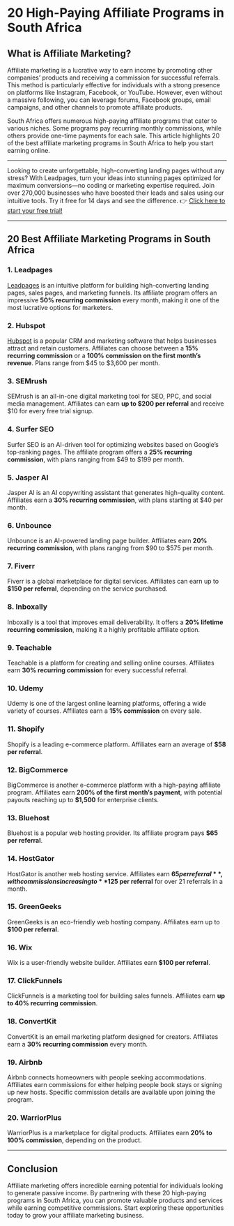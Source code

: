 # 20 High-Paying Affiliate Programs in South Africa

## What is Affiliate Marketing?

Affiliate marketing is a lucrative way to earn income by promoting other companies’ products and receiving a commission for successful referrals. This method is particularly effective for individuals with a strong presence on platforms like Instagram, Facebook, or YouTube. However, even without a massive following, you can leverage forums, Facebook groups, email campaigns, and other channels to promote affiliate products.

South Africa offers numerous high-paying affiliate programs that cater to various niches. Some programs pay recurring monthly commissions, while others provide one-time payments for each sale. This article highlights 20 of the best affiliate marketing programs in South Africa to help you start earning online.

---

Looking to create unforgettable, high-converting landing pages without any stress? With Leadpages, turn your ideas into stunning pages optimized for maximum conversions—no coding or marketing expertise required. Join over 270,000 businesses who have boosted their leads and sales using our intuitive tools. Try it free for 14 days and see the difference. 👉 [Click here to start your free trial!](https://bit.ly/LEadPages)

---

## 20 Best Affiliate Marketing Programs in South Africa

### 1. Leadpages

[Leadpages](https://bit.ly/LEadPages) is an intuitive platform for building high-converting landing pages, sales pages, and marketing funnels. Its affiliate program offers an impressive **50% recurring commission** every month, making it one of the most lucrative options for marketers.

### 2. Hubspot

[Hubspot](https://hubspot.sjv.io/Vy4rka) is a popular CRM and marketing software that helps businesses attract and retain customers. Affiliates can choose between a **15% recurring commission** or a **100% commission on the first month’s revenue**. Plans range from $45 to $3,600 per month.

### 3. SEMrush

SEMrush is an all-in-one digital marketing tool for SEO, PPC, and social media management. Affiliates can earn **up to $200 per referral** and receive $10 for every free trial signup.

### 4. Surfer SEO

Surfer SEO is an AI-driven tool for optimizing websites based on Google’s top-ranking pages. The affiliate program offers a **25% recurring commission**, with plans ranging from $49 to $199 per month.

### 5. Jasper AI

Jasper AI is an AI copywriting assistant that generates high-quality content. Affiliates earn a **30% recurring commission**, with plans starting at $40 per month.

### 6. Unbounce

Unbounce is an AI-powered landing page builder. Affiliates earn **20% recurring commission**, with plans ranging from $90 to $575 per month.

### 7. Fiverr

Fiverr is a global marketplace for digital services. Affiliates can earn up to **$150 per referral**, depending on the service purchased.

### 8. Inboxally

Inboxally is a tool that improves email deliverability. It offers a **20% lifetime recurring commission**, making it a highly profitable affiliate option.

### 9. Teachable

Teachable is a platform for creating and selling online courses. Affiliates earn **30% recurring commission** for every successful referral.

### 10. Udemy

Udemy is one of the largest online learning platforms, offering a wide variety of courses. Affiliates earn a **15% commission** on every sale.

### 11. Shopify

Shopify is a leading e-commerce platform. Affiliates earn an average of **$58 per referral**.

### 12. BigCommerce

BigCommerce is another e-commerce platform with a high-paying affiliate program. Affiliates earn **200% of the first month’s payment**, with potential payouts reaching up to **$1,500** for enterprise clients.

### 13. Bluehost

Bluehost is a popular web hosting provider. Its affiliate program pays **$65 per referral**.

### 14. HostGator

HostGator is another web hosting service. Affiliates earn **$65 per referral**, with commissions increasing to **$125 per referral** for over 21 referrals in a month.

### 15. GreenGeeks

GreenGeeks is an eco-friendly web hosting company. Affiliates earn up to **$100 per referral**.

### 16. Wix

Wix is a user-friendly website builder. Affiliates earn **$100 per referral**.

### 17. ClickFunnels

ClickFunnels is a marketing tool for building sales funnels. Affiliates earn **up to 40% recurring commission**.

### 18. ConvertKit

ConvertKit is an email marketing platform designed for creators. Affiliates earn a **30% recurring commission** every month.

### 19. Airbnb

Airbnb connects homeowners with people seeking accommodations. Affiliates earn commissions for either helping people book stays or signing up new hosts. Specific commission details are available upon joining the program.

### 20. WarriorPlus

WarriorPlus is a marketplace for digital products. Affiliates earn **20% to 100% commission**, depending on the product.

---

## Conclusion

Affiliate marketing offers incredible earning potential for individuals looking to generate passive income. By partnering with these 20 high-paying programs in South Africa, you can promote valuable products and services while earning competitive commissions. Start exploring these opportunities today to grow your affiliate marketing business.
